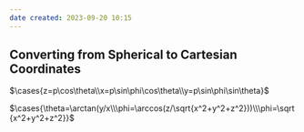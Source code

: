 ```yaml
---
date created: 2023-09-20 10:15
---
```


## Converting from Spherical to Cartesian Coordinates

$\cases{z=p\cos\theta\\x=p\sin\phi\cos\theta\\y=p\sin\phi\sin\theta}$

$\cases{\theta=\arctan(y/x\\\phi=\arccos(z/\sqrt{x^2+y^2+z^2}))\\\phi=\sqrt{x^2+y^2+z^2}}$
